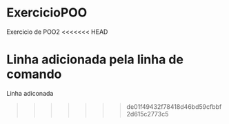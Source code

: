 # ExercicioPOO
Exercicio de POO2
<<<<<<< HEAD


Linha adicionada pela linha de comando
=======
Linha adiconada
>>>>>>> de01f49432f78418d46bd59cfbbf2d615c2773c5
